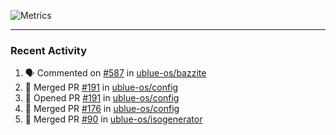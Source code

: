 ![Metrics](https://metrics.lecoq.io/KyleGospo?template=classic&base=header%2C%20activity%2C%20community%2C%20repositories%2C%20metadata&base.indepth=false&base.hireable=false&base.skip=false&config.timezone=America%2FLos_Angeles)

---
### Recent Activity
<!--START_SECTION:activity-->
1. 🗣 Commented on [#587](https://github.com/ublue-os/bazzite/pull/587#issuecomment-1889821787) in [ublue-os/bazzite](https://github.com/ublue-os/bazzite)
2. 🎉 Merged PR [#191](https://github.com/ublue-os/config/pull/191) in [ublue-os/config](https://github.com/ublue-os/config)
3. 💪 Opened PR [#191](https://github.com/ublue-os/config/pull/191) in [ublue-os/config](https://github.com/ublue-os/config)
4. 🎉 Merged PR [#176](https://github.com/ublue-os/config/pull/176) in [ublue-os/config](https://github.com/ublue-os/config)
5. 🎉 Merged PR [#90](https://github.com/ublue-os/isogenerator/pull/90) in [ublue-os/isogenerator](https://github.com/ublue-os/isogenerator)
<!--END_SECTION:activity-->
